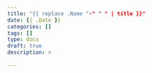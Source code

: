 ```yaml
---
title: "{{ replace .Name "-" " " | title }}"
date: {{ .Date }}
categories: []
tags: []
type: docs
draft: true
description: >
    
---
```



